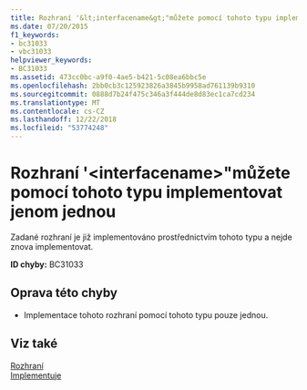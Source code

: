 ```yaml
---
title: Rozhraní '&lt;interfacename&gt;"můžete pomocí tohoto typu implementovat jenom jednou
ms.date: 07/20/2015
f1_keywords:
- bc31033
- vbc31033
helpviewer_keywords:
- BC31033
ms.assetid: 473cc0bc-a9f0-4ae5-b421-5c08ea6bbc5e
ms.openlocfilehash: 2bb0cb3c125923826a3845b9958ad761139b9310
ms.sourcegitcommit: 0888d7b24f475c346a3f444de8d83ec1ca7cd234
ms.translationtype: MT
ms.contentlocale: cs-CZ
ms.lasthandoff: 12/22/2018
ms.locfileid: "53774248"
---
```

# <a name="interface-ltinterfacenamegt-can-be-implemented-only-once-by-this-type"></a>Rozhraní '&lt;interfacename&gt;"můžete pomocí tohoto typu implementovat jenom jednou
Zadané rozhraní je již implementováno prostřednictvím tohoto typu a nejde znova implementovat.  
  
 **ID chyby:** BC31033  
  
## <a name="to-correct-this-error"></a>Oprava této chyby  
  
-   Implementace tohoto rozhraní pomocí tohoto typu pouze jednou.  
  
## <a name="see-also"></a>Viz také  
 [Rozhraní](../../visual-basic/programming-guide/language-features/interfaces/index.md)  
 [Implementuje](../../visual-basic/language-reference/statements/implements-clause.md)
